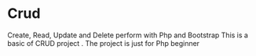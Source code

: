 # Crud
Create, Read, Update and Delete perform with Php and Bootstrap
This is a basic of CRUD project . The project is just for Php beginner


